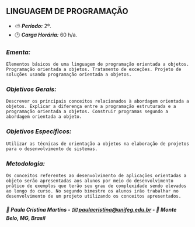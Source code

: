 ## LINGUAGEM DE PROGRAMAÇÃO

* :partly_sunny: ***Período:*** 2º.
* :clock3: ***Carga Horária:*** 60 h/a.
 
### *Ementa:*
    Elementos básicos de uma linguagem de programação orientada a objetos. Programação orientada a objetos. Tratamento de exceções. Projeto de soluções usando programação orientada a objetos.
 
### *Objetivos Gerais:*
    Descrever os principais conceitos relacionados à abordagem orientada a objetos. Explicar a diferença entre a programação estruturada e a programação orientada a objetos. Construir programas segundo a abordagem orientada a objeto.
 
### *Objetivos Específicos:*
    Utilizar as técnicas de orientação a objetos na elaboração de projetos para o desenvolvimento de sistemas.
 
### *Metodologia:*
    Os conceitos referentes ao desenvolvimento de aplicações orientadas a objeto serão apresentadas aos alunos por meio do desenvolvimento prático de exemplos que terão seu grau de complexidade sendo elevados ao longo do curso. No segundo bimestre os alunos irão trabalhar no desenvolvimento de um projeto utilizando os conceitos apresentados.


##### :busts_in_silhouette: Paula Cristina Martins - :envelope: paulacristina@unifeg.edu.br - :house_with_garden: Monte Belo, MG, Brasil